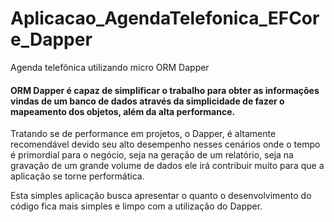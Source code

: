 # Aplicacao_AgendaTelefonica_EFCore_Dapper
Agenda telefônica utilizando micro ORM Dapper

#### ORM Dapper é capaz de simplificar o trabalho para obter as informações vindas de um banco de dados através da simplicidade de fazer o mapeamento dos objetos, além da alta performance.

Tratando se de performance em projetos, o Dapper, é altamente recomendável devido seu alto desempenho nesses cenários onde o tempo é primordial para o negócio, seja na geração 
de um relatório, seja na gravação de um grande volume de dados ele irá contribuir muito para que a aplicação se torne performática.

Esta simples aplicação busca apresentar o quanto o desenvolvimento do código fica mais simples e limpo com a utilização do Dapper. 

